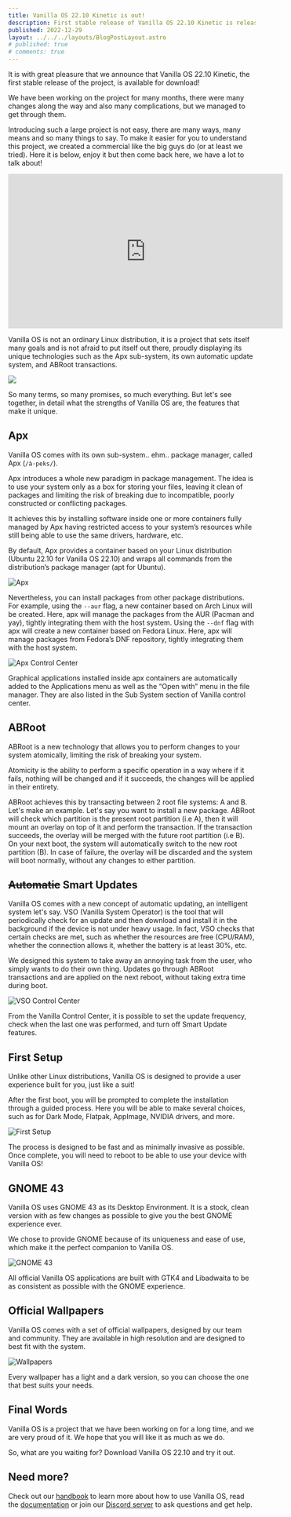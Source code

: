 ```yaml
---
title: Vanilla OS 22.10 Kinetic is out!
description: First stable release of Vanilla OS 22.10 Kinetic is released.
published: 2022-12-29
layout: ../../../layouts/BlogPostLayout.astro
# published: true
# comments: true
---
```


It is with great pleasure that we announce that Vanilla OS 22.10 Kinetic, the 
first stable release of the project, is available for download!

We have been working on the project for many months, there were many changes 
along the way and also many complications, but we managed to get through them.

Introducing such a large project is not easy, there are many ways, many means 
and so many things to say. To make it easier for you to understand this project,
we created a commercial like the big guys do (or at least we tried). Here it 
is below, enjoy it but then come back here, we have a lot to talk about!

<div class="video">
    <iframe src="https://www.youtube.com/embed/aDvIJ_Hu90Y?controls=0" allowfullscreen="" frameborder="0" height="315" width="560"> </iframe>
</div>

Vanilla OS is not an ordinary Linux distribution, it is a project that sets 
itself many goals and is not afraid to put itself out there, proudly displaying 
its unique technologies such as the Apx sub-system, its own automatic update 
system, and ABRoot transactions.

![](/images/posts/vanilla-os-stable-illustration.webp)

So many terms, so many promises, so much everything. But let's see together, in 
detail what the strengths of Vanilla OS are, the features that make it unique.

## Apx

Vanilla OS comes with its own sub-system.. ehm.. package manager, called Apx 
(`/à·peks/`).

Apx introduces a whole new paradigm in package management. The idea is to use 
your system only as a box for storing your files, leaving it clean of packages 
and limiting the risk of breaking due to incompatible, poorly constructed or 
conflicting packages.

It achieves this by installing software inside one or more containers fully
managed by Apx having restricted access to your system’s resources while still
being able to use the same drivers, hardware, etc.

By default, Apx provides a container based on your Linux distribution (Ubuntu 
22.10 for Vanilla OS 22.10) and wraps all commands from the distribution’s 
package manager (apt for Ubuntu).

![Apx](/images/posts/vanilla-os-apx.png)

Nevertheless, you can install packages from other package distributions. For 
example, using the `--aur` flag, a new container based on Arch Linux will be 
created. Here, apx will manage the packages from the AUR (Pacman and yay), 
tightly integrating them with the host system. Using the `--dnf` flag with apx 
will create a new container based on Fedora Linux. Here, apx will manage 
packages from Fedora’s DNF repository, tightly integrating them with the host 
system.

![Apx Control Center](/images/posts/vanilla-os-apx-control-center.png)

Graphical applications installed inside apx containers are automatically added 
to the Applications menu as well as the “Open with” menu in the file manager. 
They are also listed in the Sub System section of Vanilla control center.

## ABRoot

ABRoot is a new technology that allows you to perform changes to your system
atomically, limiting the risk of breaking your system.

Atomicity is the ability to perform a specific operation in a way where if it
fails, nothing will be changed and if it succeeds, the changes will be
applied in their entirety.

ABRoot achieves this by transacting between 2 root file systems: A and B. Let's
make an example. Let's say you want to install a new package. ABRoot will check
which partition is the present root partition (i.e A), then it will mount an
overlay on top of it and perform the transaction. If the transaction succeeds,
the overlay will be merged with the future root partition (i.e B). On your
next boot, the system will automatically switch to the new root partition (B).
In case of failure, the overlay will be discarded and the system will boot
normally, without any changes to either partition.

## ~~Automatic~~ Smart Updates

Vanilla OS comes with a new concept of automatic updating, an intelligent 
system let's say. VSO (Vanilla System Operator) is the tool that will 
periodically check for an update and then download and install it in the 
background if the device is not under heavy usage. In fact, VSO checks that 
certain checks are met, such as whether the resources are free (CPU/RAM), 
whether the connection allows it, whether the battery is at least 30%, etc.

We designed this system to take away an annoying task from the user, who 
simply wants to do their own thing. Updates go through ABRoot transactions and 
are applied on the next reboot, without taking extra time during boot.

![VSO Control Center](/images/posts/vanilla-os-updates.png)

From the Vanilla Control Center, it is possible to set the update frequency, 
check when the last one was performed, and turn off Smart Update features.

## First Setup

Unlike other Linux distributions, Vanilla OS is designed to provide a user 
experience built for you, just like a suit!

After the first boot, you will be prompted to complete the installation through 
a guided process. Here you will be able to make several choices, such as for 
Dark Mode, Flatpak, AppImage, NVIDIA drivers, and more.

![First Setup](/images/posts/vanilla-os-first-setup.png)

The process is designed to be fast and as minimally invasive as possible. Once 
complete, you will need to reboot to be able to use your device with Vanilla OS!

## GNOME 43

Vanilla OS uses GNOME 43 as its Desktop Environment. It is a stock, clean 
version with as few changes as possible to give you the best GNOME experience 
ever.

We chose to provide GNOME because of its uniqueness and ease of use, which make 
it the perfect companion to Vanilla OS.

![GNOME 43](/images/posts/vanilla-os-gnome.png)

All official Vanilla OS applications are built with GTK4 and Libadwaita to be 
as consistent as possible with the GNOME experience.

## Official Wallpapers

Vanilla OS comes with a set of official wallpapers, designed by our team and
community. They are available in high resolution and are designed to best fit
with the system.

![Wallpapers](/images/posts/vanilla-os-backgrounds.png)

Every wallpaper has a light and a dark version, so you can choose the one that
best suits your needs.

## Final Words

Vanilla OS is a project that we have been working on for a long time, and we
are very proud of it. We hope that you will like it as much as we do.

So, what are you waiting for? Download Vanilla OS 22.10 and try it out.

## Need more?

Check out our [handbook](https://handbook.vanillaos.org) to learn more about
how to use Vanilla OS, read the [documentation](https://documentation.vanillaos.org)
or join our [Discord server](https://discord.gg/3cD2Q7Ht3S) to ask questions
and get help.
